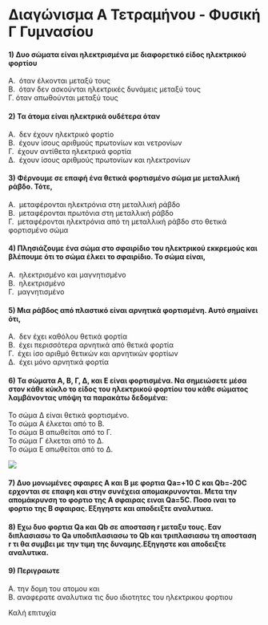 


# Διαγώνισμα Α Τετραμήνου - Φυσική Γ Γυμνασίου

#### 1)   Δυο σώματα είναι ηλεκτρισμένα με διαφορετικό είδος ηλεκτρικού φορτίου

Α.  όταν έλκονται μεταξύ τους  
Β.  όταν δεν ασκούνται ηλεκτρικές δυνάμεις μεταξύ τους  
Γ.   όταν απωθούνται μεταξύ τους

#### 2)   Τα άτομα είναι ηλεκτρικά ουδέτερα όταν

Α.  δεν έχουν ηλεκτρικό φορτίο  
Β.  έχουν ίσους αριθμούς πρωτονίων και νετρονίων  
Γ.  έχουν αντίθετα ηλεκτρικά φορτία  
Δ.  έχουν ίσους αριθμούς πρωτονίων και ηλεκτρονίων  

#### 3)  Φέρνουμε σε επαφή ένα θετικά φορτισμένο σώμα με μεταλλική ράβδο. Τότε,

Α.  μεταφέρονται ηλεκτρόνια στη μεταλλική ράβδο  
Β.  μεταφέρονται πρωτόνια στη μεταλλική ράβδο   
Γ.  μεταφέρονται ηλεκτρόνια από τη μεταλλική ράβδο στο θετικά φορτισμένο σώμα   

#### 4)   Πλησιάζουμε ένα σώμα στο σφαιρίδιο του ηλεκτρικού εκκρεμούς και βλέπουμε ότι το σώμα έλκει το σφαιρίδιο. Το σώμα είναι,

Α.  ηλεκτρισμένο και μαγνητισμένο   
Β.  ηλεκτρισμένο   
Γ.  μαγνητισμένο   

#### 5)  Μια ράβδος από πλαστικό είναι αρνητικά φορτισμένη. Αυτό σημαίνει ότι,

Α.  δεν έχει καθόλου θετικά φορτία   
Β.  έχει περισσότερα αρνητικά από θετικά φορτία   
Γ.  έχει ίσο αριθμό θετικών και αρνητικών φορτίων   
Δ.  έχει μόνο αρνητικά φορτία   


#### 6) Τα σώματα Α, Β, Γ, Δ, και Ε είναι φορτισμένα. Να σημειώσετε μέσα στον κάθε κύκλο το είδος του ηλεκτρικού φορτίου του κάθε σώματος λαμβάνοντας υπόψη τα παρακάτω δεδομένα:

Το σώμα Δ είναι θετικά φορτισμένο.   
Το σώμα Α έλκεται από το Β.   
Το σώμα Β απωθείται από το Γ.   
Το σώμα Γ έλκεται από το Δ.  
Το σώμα Ε απωθείται από το Δ.  

![](/hugo/admin/img/Picture1.png)

#### 7) Δυο μονωμένες σφαιρες Α και Β με φορτια Qa=+10 C και Qb=-20C ερχονται σε επαφη και στην συνέχεια απομακρυνονται. Μετα την απομάκρυνση το φορτιο της Α σφαιρας ειναι Qa=5C. Ποσο ιναι το φορτιο της Β σφαιρας. Εξηγηστε και αποδειξτε αναλυτικα.  

#### 8) Εχω δυο φορτια Qa και Qb σε αποσταση r μεταξυ τους. Εαν διπλασιασω το Qa υποδιπλασιασω το Qb και τριπλασιασω τη αποσταση r τι θα συμβει με την τιμη της δυναμης.Εξηγηστε και αποδειξτε αναλυτικα.  

#### 9) Περιγραωτε
Α. την δομη του ατομου και    
Β. αναφερατε αναλυτικα τις δυο ιδιοτητες του ηλεκτρικου φορτιου  

Καλή επιτυχία
